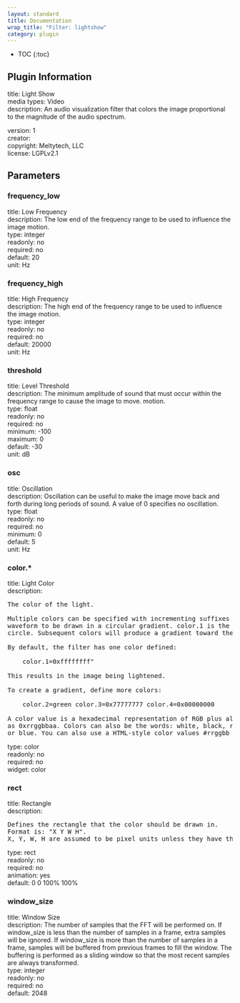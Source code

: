 ```yaml
---
layout: standard
title: Documentation
wrap_title: "Filter: lightshow"
category: plugin
---
```

* TOC
{:toc}

## Plugin Information

title: Light Show  
media types:
Video  
description: An audio visualization filter that colors the image proportional to the magnitude of the audio spectrum.
  
version: 1  
creator:   
copyright: Meltytech, LLC  
license: LGPLv2.1  

## Parameters

### frequency_low

title: Low Frequency    
description:
The low end of the frequency range to be used to influence the image motion.  
type: integer  
readonly: no  
required: no  
default: 20  
unit: Hz  

### frequency_high

title: High Frequency    
description:
The high end of the frequency range to be used to influence the image motion.  
type: integer  
readonly: no  
required: no  
default: 20000  
unit: Hz  

### threshold

title: Level Threshold    
description:
The minimum amplitude of sound that must occur within the frequency range to cause the image to move. motion.  
type: float  
readonly: no  
required: no  
minimum: -100  
maximum: 0  
default: -30  
unit: dB  

### osc

title: Oscillation    
description:
Oscillation can be useful to make the image move back and forth during long periods of sound. A value of 0 specifies no oscillation.  
type: float  
readonly: no  
required: no  
minimum: 0  
default: 5  
unit: Hz  

### color.*

title: Light Color    
description:
<pre>
The color of the light.

Multiple colors can be specified with incrementing suffixes to cause the
waveform to be drawn in a circular gradient. color.1 is the inside of the
circle. Subsequent colors will produce a gradient toward the outside.

By default, the filter has one color defined:

    color.1=0xffffffff"

This results in the image being lightened.

To create a gradient, define more colors:

    color.2=green color.3=0x77777777 color.4=0x00000000

A color value is a hexadecimal representation of RGB plus alpha channel
as 0xrrggbbaa. Colors can also be the words: white, black, red, green,
or blue. You can also use a HTML-style color values #rrggbb or #aarrggbb.
</pre>
type: color  
readonly: no  
required: no  
widget: color  

### rect

title: Rectangle    
description:
<pre>
Defines the rectangle that the color should be drawn in.
Format is: "X Y W H".
X, Y, W, H are assumed to be pixel units unless they have the suffix '%'.
</pre>
type: rect  
readonly: no  
required: no  
animation: yes  
default: 0 0 100% 100%  

### window_size

title: Window Size    
description:
The number of samples that the FFT will be performed on. If window_size is less than the number of samples in a frame, extra samples will be ignored. If window_size is more than the number of samples in a frame, samples will be buffered from previous frames to fill the window. The buffering is performed as a sliding window so that the most recent samples are always transformed.  
type: integer  
readonly: no  
required: no  
default: 2048  

